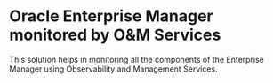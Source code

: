 # Oracle Enterprise Manager monitored by O&M Services

This solution helps in monitoring all the components of the Enterprise Manager using Observability and Management Services.
